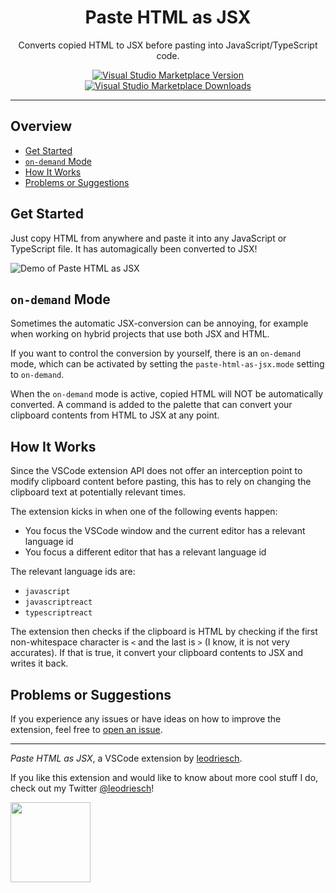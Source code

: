 <h1 align="center">Paste HTML as JSX</h1>

<p align="center">
    Converts copied HTML to JSX before pasting into JavaScript/TypeScript code.
</p>
<p align="center">
    <a href="https://marketplace.visualstudio.com/items?itemName=leodriesch.paste-html-as-jsx" target="_blank">
        <img alt="Visual Studio Marketplace Version" src="https://img.shields.io/visual-studio-marketplace/v/leodriesch.paste-html-as-jsx?color=%236366F1&labelColor=%2327272A&style=for-the-badge">
    </a>
    <a href="https://marketplace.visualstudio.com/items?itemName=leodriesch.paste-html-as-jsx" target="_blank">
        <img alt="Visual Studio Marketplace Downloads" src="https://img.shields.io/visual-studio-marketplace/d/leodriesch.paste-html-as-jsx?color=%2310B981&labelColor=%2327272A&style=for-the-badge">
    </a>
</p>

---

## Overview

-   [Get Started](#get-started)
-   [`on-demand` Mode](#on-demand-mode)
-   [How It Works](#how-it-works)
-   [Problems or Suggestions](#problems-or-suggestions)

## Get Started

Just copy HTML from anywhere and paste it into any JavaScript or TypeScript
file. It has automagically been converted to JSX!

![Demo of Paste HTML as JSX](https://raw.githubusercontent.com/leodr/paste-html-as-jsx/master/assets/demo.png)

## `on-demand` Mode

Sometimes the automatic JSX-conversion can be annoying, for example when working
on hybrid projects that use both JSX and HTML.

If you want to control the conversion by yourself, there is an `on-demand` mode,
which can be activated by setting the `paste-html-as-jsx.mode` setting to
`on-demand`.

When the `on-demand` mode is active, copied HTML will NOT be automatically
converted. A command is added to the palette that can convert your clipboard
contents from HTML to JSX at any point.

## How It Works

Since the VSCode extension API does not offer an interception point to modify
clipboard content before pasting, this has to rely on changing the clipboard
text at potentially relevant times.

The extension kicks in when one of the following events happen:

-   You focus the VSCode window and the current editor has a relevant language
    id
-   You focus a different editor that has a relevant language id

The relevant language ids are:

-   `javascript`
-   `javascriptreact`
-   `typescriptreact`

The extension then checks if the clipboard is HTML by checking if the first
non-whitespace character is `<` and the last is `>` (I know, it is not very
accurates). If that is true, it convert your clipboard contents to JSX and
writes it back.

## Problems or Suggestions

If you experience any issues or have ideas on how to improve the extension, feel
free to [open an issue](https://github.com/leodr/paste-html-as-jsx/issues/new).

---

_Paste HTML as JSX_, a VSCode extension by
[leodriesch](https://github.com/leodr).

If you like this extension and would like to know about more cool stuff I do,
check out my Twitter [@leodriesch](https://twitter.com/leodriesch)!

<img
    src="https://raw.githubusercontent.com/leodr/paste-html-as-jsx/master/assets/logo.png"
    width="128"
/>
